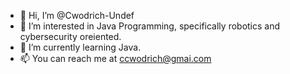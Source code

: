 - 👋 Hi, I’m @Cwodrich-Undef
- 👀 I’m interested in Java Programming, specifically robotics and cybersecurity oreiented.
- 🌱 I’m currently learning Java.
- 📫 You can reach me at ccwodrich@gmai.com
